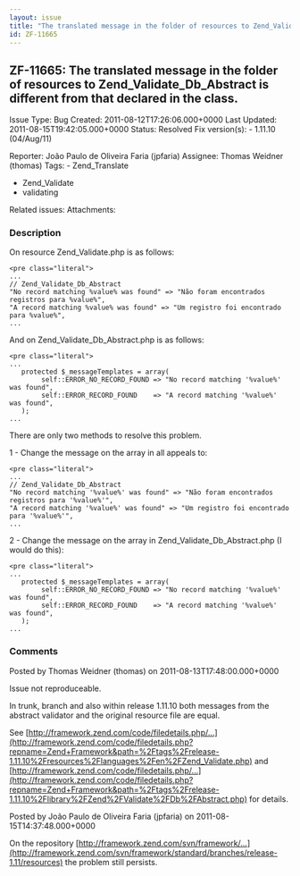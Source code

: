 ```yaml
---
layout: issue
title: "The translated message in the folder of resources to Zend_Validate_Db_Abstract is different from that declared in the class."
id: ZF-11665
---
```


ZF-11665: The translated message in the folder of resources to Zend\_Validate\_Db\_Abstract is different from that declared in the class.
-----------------------------------------------------------------------------------------------------------------------------------------

 Issue Type: Bug Created: 2011-08-12T17:26:06.000+0000 Last Updated: 2011-08-15T19:42:05.000+0000 Status: Resolved Fix version(s): - 1.11.10 (04/Aug/11)
 
 Reporter:  João Paulo de Oliveira Faria (jpfaria)  Assignee:  Thomas Weidner (thomas)  Tags: - Zend\_Translate
- Zend\_Validate
- validating
 
 Related issues: 
 Attachments: 
### Description

On resource Zend\_Validate.php is as follows:

 
    <pre class="literal">
    ...
    // Zend_Validate_Db_Abstract
    "No record matching %value% was found" => "Não foram encontrados registros para %value%",
    "A record matching %value% was found" => "Um registro foi encontrado para %value%",
    ...


And on Zend\_Validate\_Db\_Abstract.php is as follows:

 
    <pre class="literal">
    ...
       protected $_messageTemplates = array(
            self::ERROR_NO_RECORD_FOUND => "No record matching '%value%' was found",
            self::ERROR_RECORD_FOUND    => "A record matching '%value%' was found",
       );
    ...


There are only two methods to resolve this problem.

1 - Change the message on the array in all appeals to:

 
    <pre class="literal">
    ...
    // Zend_Validate_Db_Abstract
    "No record matching '%value%' was found" => "Não foram encontrados registros para '%value%'",
    "A record matching '%value%' was found" => "Um registro foi encontrado para '%value%'",
    ...


2 - Change the message on the array in Zend\_Validate\_Db\_Abstract.php (I would do this):

 
    <pre class="literal">
    ...
       protected $_messageTemplates = array(
            self::ERROR_NO_RECORD_FOUND => "No record matching '%value%' was found",
            self::ERROR_RECORD_FOUND    => "A record matching '%value%' was found",
       );
    ...


 

 

### Comments

Posted by Thomas Weidner (thomas) on 2011-08-13T17:48:00.000+0000

Issue not reproduceable.

In trunk, branch and also within release 1.11.10 both messages from the abstract validator and the original resource file are equal.

See [http://framework.zend.com/code/filedetails.php/…](http://framework.zend.com/code/filedetails.php?repname=Zend+Framework&path=%2Ftags%2Frelease-1.11.10%2Fresources%2Flanguages%2Fen%2FZend_Validate.php) and [http://framework.zend.com/code/filedetails.php/…](http://framework.zend.com/code/filedetails.php?repname=Zend+Framework&path=%2Ftags%2Frelease-1.11.10%2Flibrary%2FZend%2FValidate%2FDb%2FAbstract.php) for details.

 

 

Posted by João Paulo de Oliveira Faria (jpfaria) on 2011-08-15T14:37:48.000+0000

On the repository [http://framework.zend.com/svn/framework/…](http://framework.zend.com/svn/framework/standard/branches/release-1.11/resources) the problem still persists.

 

 